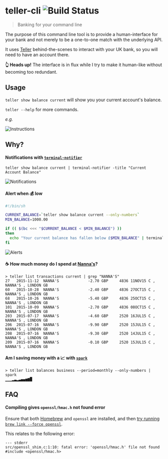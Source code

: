 # teller-cli ![Build Status](https://img.shields.io/travis/sebinsua/teller-cli.svg)
> Banking for your command line

The purpose of this command line tool is to provide a human-interface for your bank and not merely to be a one-to-one match with the underlying API.

It uses [Teller](http://teller.io) behind-the-scenes to interact with your UK bank, so you will need to have an account there.

**:point_up_2: Heads up!** The interface is in flux while I try to make it human-like without becoming too redundant.

## Usage

`teller show balance current` will show you your current account's balance.

`teller --help` for more commands.

*e.g.*

![Instructions](http://i.imgur.com/OjIdDBY.png)

## Why?

#### Notifications with [`terminal-notifier`](https://github.com/julienXX/terminal-notifier)

`teller show balance current | terminal-notifier -title "Current Account Balance"`

![Notifications](http://i.imgur.com/RxCSig9.png)

#### Alert when :moneybag: low

```sh
#!/bin/sh

CURRENT_BALANCE=`teller show balance current --only-numbers`
MIN_BALANCE=1000.00

if (( $(bc <<< "$CURRENT_BALANCE < $MIN_BALANCE") ))
then
  echo "Your current balance has fallen below £$MIN_BALANCE" | terminal-notifier -title "💰 Alert" -subtitle "Current Balance is £$CURRENT_BALANCE";
fi
```

![Alerts](http://i.imgur.com/OXU5uyv.png)

#### :coffee: How much money do I spend at [Nanna's](http://www.nannasn1.com/)?

```
> teller list transactions current | grep "NANNA'S"
27   2015-11-12  NANNA'S             -2.70 GBP     4836 11NOV15 C , NANNA'S , LONDON GB
60   2015-10-28  NANNA'S             -2.40 GBP     4836 27OCT15 C , NANNA'S , LONDON GB
68   2015-10-26  NANNA'S             -5.40 GBP     4836 25OCT15 C , NANNA'S , LONDON GB
101  2015-10-09  NANNA'S             -2.70 GBP     4836 08OCT15 C , NANNA'S , LONDON GB
203  2015-07-17  NANNA'S             -4.60 GBP     2520 16JUL15 C , NANNA'S , LONDON GB
206  2015-07-16  NANNA'S             -9.90 GBP     2520 15JUL15 C , NANNA'S , LONDON GB
208  2015-07-16  NANNA'S             -9.30 GBP     2520 14JUL15 C , NANNA'S , LONDON GB
209  2015-07-16  NANNA'S             -0.10 GBP     2520 15JUL15 C , NANNA'S , LONDON GB
```

#### Am I saving money with a :chart_with_upwards_trend: with [`spark`](https://github.com/holman/spark)

```
> teller list balances business --period=monthly --only-numbers | spark
▁▁▁▂▃▂▃▄▄▅▆█
```

## FAQ

#### Compiling gives `openssl/hmac.h` not found error

Ensure that both [Homebrew](https://github.com/Homebrew/homebrew) and `openssl` are installed, and then [try running `brew link --force openssl`](https://github.com/sfackler/rust-openssl/issues/255).

This relates to the following error:

```
--- stderr
src/openssl_shim.c:1:10: fatal error: 'openssl/hmac.h' file not found
#include <openssl/hmac.h>
```
